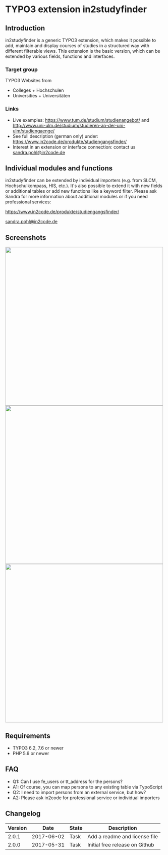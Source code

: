 # TYPO3 extension in2studyfinder 


## Introduction 

in2studyfinder is a generic TYPO3 extension, which makes it possible to add, maintain and 
display courses of studies in a structured way with different filterable views. 
This extension is the basic version, which can be extended by various fields, functions and interfaces.
 
### Target group

TYPO3 Websites from

* Colleges + Hochschulen
* Universities + Universitäten

### Links

* Live examples: https://www.tum.de/studium/studienangebot/ and http://www.uni-ulm.de/studium/studieren-an-der-uni-ulm/studiengaenge/
* See full description (german only) under: https://www.in2code.de/produkte/studiengangsfinder/ 
* Interest in an extension or interface connection: contact us <a href="mailto:sandra.pohl@in2code.de">sandra.pohl@in2code.de</a> 


## Individual modules and functions 

in2studyfinder can be extended by individual importers (e.g. from SLCM, Hochschulkompass, HIS, etc.). 
It's also possible to extend it with new fields or additional tables or add new functions like a keyword filter. 
Please ask Sandra for more information about additional modules or if you need professional services:
 
https://www.in2code.de/produkte/studiengangsfinder/ 

sandra.pohl@in2code.de 


## Screenshots 

<img src="https://box.everhelper.me/attachment/946138/a6805156-9507-4f6d-924c-1217f09d07c6/817759-hn4DsXYwkhTmIWBV/screen.png" width="500" /> 

<img src="https://box.everhelper.me/attachment/946151/a6805156-9507-4f6d-924c-1217f09d07c6/817759-N6h67qc6NZDY4FVn/screen.png" width="500" /> 

<img src="https://box.everhelper.me/attachment/946154/a6805156-9507-4f6d-924c-1217f09d07c6/817759-BCxwhsEX5ZWTDZX8/screen.png" width="500" /> 


## Requirements 

* TYPO3 6.2, 7.6 or newer 
* PHP 5.6 or newer 


## FAQ 

* Q1: Can I use fe_users or tt_address for the persons? 
* A1: Of course, you can map persons to any existing table via TypoScript 
* Q2: I need to import persons from an external service, but how? 
* A2: Please ask in2code for professional service or individual importers 


## Changelog 

| Version    | Date       | State      | Description                                                                  | 
| ---------- | ---------- | ---------- | ---------------------------------------------------------------------------- | 
| 2.0.1      | 2017-06-02 | Task       | Add a readme and license file                                                |
| 2.0.0      | 2017-05-31 | Task       | Initial free release on Github                                               |
